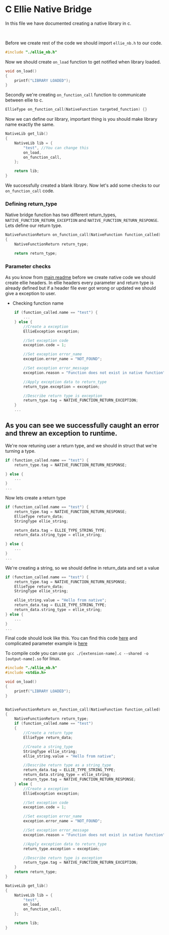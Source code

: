 # C Ellie Native Bridge

In this file we have documented creating a native library in c.

<br>

Before we create rest of the code we should import `ellie_nb.h` to our code.

```c
#include "./ellie_nb.h"
```

Now we should create `on_load` function to get notified when library loaded.

```c
void on_load()
{
    printf("LIBRARY LOADED");
}
```


Secondly we're creating `on_function_call` function to communicate between ellie to c.

```c
EllieType on_function_call(NativeFunction targeted_function) {}
```

Now we can define our library, important thing is you should make library name exactly the same.

```c
NativeLib get_lib()
{
    NativeLib lib = {
        "test", //You can change this
        on_load,
        on_function_call,
    };

    return lib;
}
```

We successfully created a blank library. Now let's add some checks to our `on_function_call` code.


### Defining return_type

Native bridge function has two different return_types, `NATIVE_FUNCTION_RETURN_EXCEPTION` and `NATIVE_FUNCTION_RETURN_RESPONSE`. Lets define our return type.

```c
NativeFunctionReturn on_function_call(NativeFunction function_called)
{
    NativeFunctionReturn return_type;

    return return_type;
```

### Parameter checks
As you know from [main readme](../c/README.md#creating-native-library) before we create native code we should create ellie headers. In ellie headers every parameter and return type is already defined but if a header file ever got wrong or updated we should give a exception to user.


- Checking function name

```c
    if (function_called.name == "test") {
        ...
    } else {
        //Create a exception
        EllieException exception;

        //Set exception code
        exception.code = 1;

        //Set exception error_name
        exception.error_name = "NOT_FOUND";

        //Set exception error_message
        exception.reason = "Function does not exist in native function";

        //Apply exception data to return_type
        return_type.exception = exception;

        //Describe return type is exception
        return_type.tag = NATIVE_FUNCTION_RETURN_EXCEPTION;
    }
    ...
```

As you can see we successfully caught an error and threw an exception to runtime.
---

We're now retuning user a return type, and we should in struct that we're turning a type.

```c
if (function_called.name == "test") {
    return_type.tag = NATIVE_FUNCTION_RETURN_RESPONSE;

} else {
    ...
}
...
```

Now lets create a return type

```c
if (function_called.name == "test") {
    return_type.tag = NATIVE_FUNCTION_RETURN_RESPONSE;
    EllieType return_data;
    StringType ellie_string;

    return_data.tag = ELLIE_TYPE_STRING_TYPE;
    return_data.string_type = ellie_string;

} else {
    ...
}
...
```

We're creating a string, so we should define in return_data and set a value

```c
if (function_called.name == "test") {
    return_type.tag = NATIVE_FUNCTION_RETURN_RESPONSE;
    EllieType return_data;
    StringType ellie_string;

    ellie_string.value = "Hello from native";
    return_data.tag = ELLIE_TYPE_STRING_TYPE;
    return_data.string_type = ellie_string;
} else {
    ...
}
...
```

Final code should look like this. You can find this code [here](./no_param.c) and complicated parameter example is [here](./with_param.c)

To compile code you can use `gcc ./[extension-name].c --shared -o [output-name].so` for linux.

```c
#include "./ellie_nb.h"
#include <stdio.h>

void on_load()
{
    printf("LIBRARY LOADED");
}


NativeFunctionReturn on_function_call(NativeFunction function_called)
{
    NativeFunctionReturn return_type;
    if (function_called.name == "test")
    {
        //Create a return type
        EllieType return_data;

        //Create a string_type
        StringType ellie_string;
        ellie_string.value = "Hello from native";

        //Describe return type as a string_type
        return_data.tag = ELLIE_TYPE_STRING_TYPE;
        return_data.string_type = ellie_string;
        return_type.tag = NATIVE_FUNCTION_RETURN_RESPONSE;
    } else {
        //Create a exception
        EllieException exception;

        //Set exception code
        exception.code = 1;

        //Set exception error_name
        exception.error_name = "NOT_FOUND";

        //Set exception error_message
        exception.reason = "Function does not exist in native function";

        //Apply exception data to return_type
        return_type.exception = exception;

        //Describe return type is exception
        return_type.tag = NATIVE_FUNCTION_RETURN_EXCEPTION;
    }
    return return_type;
}

NativeLib get_lib()
{
    NativeLib lib = {
        "test",
        on_load,
        on_function_call,
    };

    return lib;
}

```